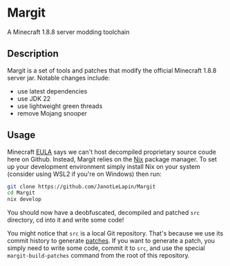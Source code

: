 # Margit

A Minecraft 1.8.8 server modding toolchain

## Description

Margit is a set of tools and patches that modify the official Minecraft 1.8.8 server jar. Notable changes include:

- use latest dependencies
- use JDK 22
- use lightweight green threads
- remove Mojang snooper

## Usage

Minecraft [EULA](https://www.minecraft.net/en-us/eula) says we can't host decompiled proprietary source coude here on Github. Instead, Margit relies on the [Nix](https://nixos.org/) package manager. To set up your development environment simply install Nix on your system (consider using WSL2 if you're on Windows) then run:

```sh
git clone https://github.com/JanotLeLapin/Margit
cd Margit
nix develop
```

You should now have a deobfuscated, decompiled and patched `src` directory, cd into it and write some code!

You might notice that `src` is a local Git repository. That's because we use its commit history to generate [patches](./patches). If you want to generate a patch, you simply need to write some code, commit it to `src`, and use the special `margit-build-patches` command from the root of this repository.
